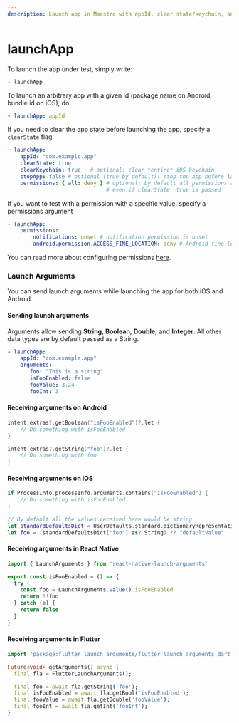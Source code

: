 ```yaml
---
description: Launch app in Maestro with appId, clear state/keychain, and launch arguments.
---
```


# launchApp

To launch the app under test, simply write:

```
- launchApp
```

To launch an arbitrary app with a given id (package name on Android, bundle id on iOS), do:

```yaml
- launchApp: appId
```

If you need to clear the app state before launching the app, specify a `clearState` flag

```yaml
- launchApp:
    appId: "com.example.app"
    clearState: true
    clearKeychain: true   # optional: clear *entire* iOS keychain
    stopApp: false # optional (true by default): stop the app before launching it
    permissions: { all: deny } # optional: by default all permissions are allowed,
                               # even if clearState: true is passed
```

If you want to test with a permission with a specific value, specify a permissions argument

```yaml
- launchApp:
    permissions:
        notifications: unset # notification permission is unset
        android.permission.ACCESS_FINE_LOCATION: deny # Android fine location permission is denied
```

You can read more about configuring permissions [here](../../advanced/configuring-permissions.md).&#x20;

### Launch Arguments

You can send launch arguments while launching the app for both iOS and Android.

#### Sending launch arguments

Arguments allow sending **String**, **Boolean**, **Double,** and **Integer**. All other data types are by default passed as a String.

```yaml
- launchApp:
    appId: "com.example.app"
    arguments: 
       foo: "This is a string"
       isFooEnabled: false
       fooValue: 3.24
       fooInt: 3
```

#### Receiving arguments on Android

```kotlin
intent.extras?.getBoolean("isFooEnabled")?.let {
    // Do something with isFooEnabled
}

intent.extras?.getString("foo")?.let {
    // Do something with foo
}
```

#### Receiving arguments on iOS

```swift
if ProcessInfo.processInfo.arguments.contains("isFooEnabled") {
    // Do something with isFooEnabled
}

// By default all the values received here would be string
let standardDefaultsDict = UserDefaults.standard.dictionaryRepresentation()
let foo = (standardDefaultsDict["foo"] as? String) ?? "defaultValue"
```

#### Receiving arguments in React Native

```typescript
import { LaunchArguments } from 'react-native-launch-arguments'

export const isFooEnabled = () => {
  try {
    const foo = LaunchArguments.value().isFooEnabled
    return !!foo
  } catch (e) {
    return false
  }
}
```

#### Receiving arguments in Flutter

```dart
import 'package:flutter_launch_arguments/flutter_launch_arguments.dart';

Future<void> getArguments() async {
  final fla = FlutterLaunchArguments();

  final foo = await fla.getString('foo');
  final isFooEnabled = await fla.getBool('isFooEnabled');
  final fooValue = await fla.getDouble('fooValue');
  final fooInt = await fla.getInt('fooInt');
}
```
